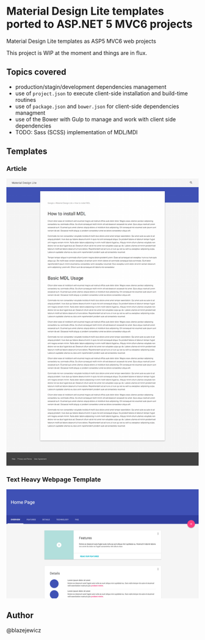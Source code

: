 # Material Design Lite templates ported to ASP.NET 5 MVC6 projects
Material Design Lite templates as ASP5 MVC6 web projects

This project is WIP at the moment and things are in flux.

## Topics covered

* production/stagin/development dependencies management
* use of `project.json` to execute client-side installation and build-time routines
* use of `package.json` and `bower.json` for client-side dependencies managment
* use of the Bower with Gulp to manage and work with client side dependencies
* TODO: Sass (SCSS) implementation of MDL/MDI

## Templates

### Article

![Article Template](assets/article.png)

### Text Heavy Webpage Template

![Text Heavy Webpage Template](assets/text-heavy-webpage.jpg)

## Author

@blazejewicz
